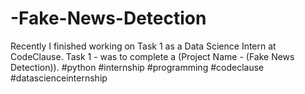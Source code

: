 # -Fake-News-Detection
 Recently I finished working on Task 1 as a Data Science Intern at CodeClause.  Task 1 -  was to complete a (Project Name - (Fake News Detection)).  #python #internship #programming #codeclause #datascienceinternship 

